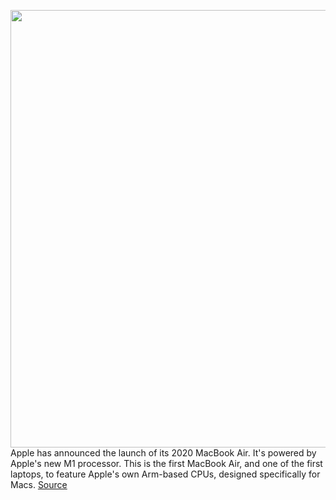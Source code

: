 <img src='https://cdn.vox-cdn.com/thumbor/MhjpNM_iweQLZdLL6KWM3YaNwqU=/0x0:2400x1600/1200x800/filters:focal(1008x608:1392x992)/cdn.vox-cdn.com/uploads/chorus_image/image/67766825/air2.11.png' width='700px' /><br/>
Apple has announced the launch of its 2020 MacBook Air. It's powered by Apple's new M1 processor. This is the first MacBook Air, and one of the first laptops, to feature Apple's own Arm-based CPUs, designed specifically for Macs.
<a href='https://www.theverge.com/2020/11/10/21552828/apple-macbook-air-arm-m1-chip-laptop-specs-price-release-date'> Source <a/>